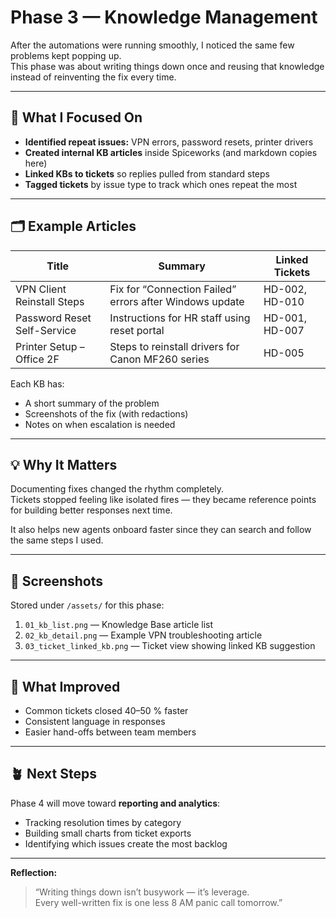 # Phase 3 — Knowledge Management

After the automations were running smoothly, I noticed the same few problems kept popping up.  
This phase was about writing things down once and reusing that knowledge instead of reinventing the fix every time.

---

## 🧭 What I Focused On
- **Identified repeat issues:** VPN errors, password resets, printer drivers  
- **Created internal KB articles** inside Spiceworks (and markdown copies here)  
- **Linked KBs to tickets** so replies pulled from standard steps  
- **Tagged tickets** by issue type to track which ones repeat the most  

---

## 🗂 Example Articles
| Title | Summary | Linked Tickets |
|--------|----------|----------------|
| VPN Client Reinstall Steps | Fix for “Connection Failed” errors after Windows update | HD-002, HD-010 |
| Password Reset Self-Service | Instructions for HR staff using reset portal | HD-001, HD-007 |
| Printer Setup – Office 2F | Steps to reinstall drivers for Canon MF260 series | HD-005 |

Each KB has:
- A short summary of the problem  
- Screenshots of the fix (with redactions)  
- Notes on when escalation is needed

---

## 💡 Why It Matters
Documenting fixes changed the rhythm completely.  
Tickets stopped feeling like isolated fires — they became reference points for building better responses next time.

It also helps new agents onboard faster since they can search and follow the same steps I used.

---

## 📸 Screenshots
Stored under `/assets/` for this phase:
1. `01_kb_list.png` — Knowledge Base article list  
2. `02_kb_detail.png` — Example VPN troubleshooting article  
3. `03_ticket_linked_kb.png` — Ticket view showing linked KB suggestion  

---

## 🧩 What Improved
- Common tickets closed 40–50 % faster  
- Consistent language in responses  
- Easier hand-offs between team members  

---

## 🪴 Next Steps
Phase 4 will move toward **reporting and analytics**:  
- Tracking resolution times by category  
- Building small charts from ticket exports  
- Identifying which issues create the most backlog  

---

**Reflection:**  
> “Writing things down isn’t busywork — it’s leverage.  
> Every well-written fix is one less 8 AM panic call tomorrow.”  
